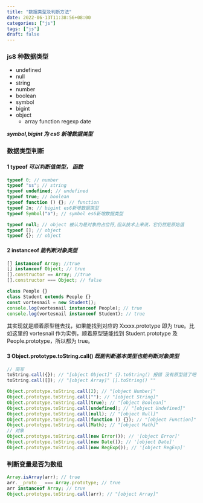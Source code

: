 ```yaml
---
title: "数据类型及判断方法"
date: 2022-06-13T11:38:56+08:00
categories: ["js"]
tags: ["js"]
draft: false
---
```


### js8 种数据类型

- undefined
- null
- string
- number
- boolean
- symbol
- bigint
- object
  - array function regexp date

**_symbol,bigint 为 es6 新增数据类型_**

### 数据类型判断

#### 1 typeof **_可以判断值类型， 函数_**

```js
typeof 0; // number
typeof "ss"; // string
typeof undefined; // undefined
typeof true; // boolean
typeof function () {}; // function
typeof 2n; // bigint es6新增数据类型
typeof Symbol("a"); // symbol es6新增数据类型

typeof null; // object 被认为是对象的占位符,但从技术上来说，它仍然是原始值
typeof []; // object
typeof {}; // object
```

#### 2 instanceof **_能判断对象类型_**

```js
[] instanceof Array; //true
[] instanceof Object; // true
[].constructor == Array; //true
[].constructor === Object; // false
```

```js
class People {}
class Student extends People {}
const vortesnail = new Student();
console.log(vortesnail instanceof People); // true
console.log(vortesnail instanceof Student); // true
```

其实现就是顺着原型链去找，如果能找到对应的 Xxxxx.prototype 即为 true。比如这里的 vortesnail 作为实例，顺着原型链能找到 Student.prototype 及 People.prototype，所以都为 true。

#### 3 Object.prototype.toString.call() **_既能判断基本类型也能判断对象类型_**

```js
// 简写
toString.call({}); // "[object Object]" {}.toString() 报错 没有原型链了吧
toString.call([]); // "[object Array]" [].toString() ""

Object.prototype.toString.call(2); // "[object Number]"
Object.prototype.toString.call(""); // "[object String]"
Object.prototype.toString.call(true); // "[object Boolean]"
Object.prototype.toString.call(undefined); // "[object Undefined]"
Object.prototype.toString.call(null); // "[object Null]"
Object.prototype.toString.call(function () {}); // "[object Function]"
Object.prototype.toString.call(Math); // "[object Math]"
// 对象
Object.prototype.toString.call(new Error()); // '[object Error]'
Object.prototype.toString.call(new Date()); // '[object Date]'
Object.prototype.toString.call(new RegExp()); // '[object RegExp]'
```

### 判断变量是否为数组

```js
Array.isArray(arr); // true
arr.__proto__ === Array.prototype; // true
arr instanceof Array; // true
Object.prototype.toString.call(arr); // "[object Array]"
```
